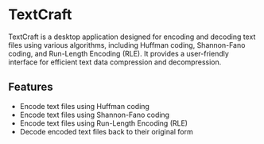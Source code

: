 # TextCraft

TextCraft is a desktop application designed for encoding and decoding text files using various algorithms, including Huffman coding, Shannon-Fano coding, and Run-Length Encoding (RLE). It provides a user-friendly interface for efficient text data compression and decompression.

## Features

- Encode text files using Huffman coding
- Encode text files using Shannon-Fano coding
- Encode text files using Run-Length Encoding (RLE)
- Decode encoded text files back to their original form


